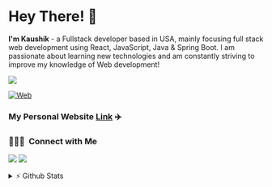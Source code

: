 
# Hey There! 👋

**I'm Kaushik** - a Fullstack developer based in USA, mainly focusing full stack web development using React, JavaScript, Java & Spring Boot. I am passionate about learning new technologies and am constantly striving to improve my knowledge of Web development!
 
![](https://komarev.com/ghpvc/?username=Kaushik612)

[![Web](https://skillicons.dev/icons?i=java,spring,react,js,ts,nextjs,scss,tailwind,aws,gcp)](https://skillicons.dev)

### My Personal Website [Link](https://www.kaushikravikumar.com/) ✈️


### 👨🏻‍💻 &nbsp;Connect with Me


<p align="left">
<a href="https://www.linkedin.com/in/Kaushik612/ "><img src="https://img.shields.io/badge/-Teo%20Wen%20Long-0077B5?style=flat&logo=Linkedin&logoColor=white"/></a>
<a href="mailto:kaushikr.612@gmail.com"><img src="https://img.shields.io/badge/-teowenlong0316@gmail.com-D14836?style=flat&logo=Gmail&logoColor=white"/></a>
</p>

<details>
  <summary>⚡ Github Stats</summary>
  
  <a href="#">![Github stats](https://github-readme-stats.vercel.app/api?username=Kaushik612&theme=tokyonight&count_private=true)</a>
  <a href="#">![Top Langs](https://github-readme-stats.vercel.app/api/top-langs/?username=Kaushik612&layout=compact&theme=tokyonight&count_private=true)</a>
</details>
